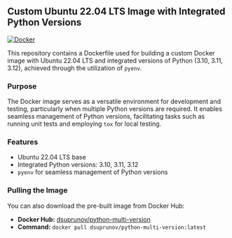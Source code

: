 ## Custom Ubuntu 22.04 LTS Image with Integrated Python Versions

[![Docker](https://github.com/dsuprunov/python-multi-version/actions/workflows/docker.yml/badge.svg)](https://github.com/dsuprunov/python-multi-version/actions/workflows/docker.yml)

This repository contains a Dockerfile used for building a custom Docker image with Ubuntu 22.04 LTS and integrated versions of Python (3.10, 3.11, 3.12), achieved through the utilization of `pyenv`.

### Purpose

The Docker image serves as a versatile environment for development and testing, particularly when multiple Python versions are required. It enables seamless management of Python versions, facilitating tasks such as running unit tests and employing `tox` for local testing.

### Features

- Ubuntu 22.04 LTS base
- Integrated Python versions: 3.10, 3.11, 3.12
- `pyenv` for seamless management of Python versions

### Pulling the Image

You can also download the pre-built image from Docker Hub:

- **Docker Hub:** [dsuprunov/python-multi-version](https://hub.docker.com/r/dsuprunov/python-multi-version)
- **Command:** `docker pull dsuprunov/python-multi-version:latest`
